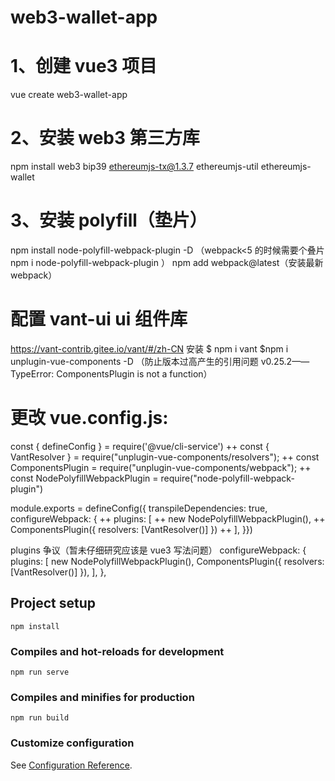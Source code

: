 # web3-wallet-app

# 1、创建 vue3 项目

vue create web3-wallet-app

# 2、安装 web3 第三方库

npm install web3 bip39 ethereumjs-tx@1.3.7 ethereumjs-util ethereumjs-wallet

# 3、安装 polyfill（垫片）

npm install node-polyfill-webpack-plugin -D
（webpack<5 的时候需要个叠片 npm i node-polyfill-webpack-plugin ）
npm add webpack@latest（安装最新 webpack）

# 配置 vant-ui ui 组件库

https://vant-contrib.gitee.io/vant/#/zh-CN
安装
$ npm i vant
$npm i unplugin-vue-components -D （防止版本过高产生的引用问题 v0.25.2——TypeError: ComponentsPlugin is not a function）

# 更改 vue.config.js:

const { defineConfig } = require('@vue/cli-service')
++ const { VantResolver } = require("unplugin-vue-components/resolvers");
++ const ComponentsPlugin = require("unplugin-vue-components/webpack");
++ const NodePolyfillWebpackPlugin = require("node-polyfill-webpack-plugin")

module.exports = defineConfig({
transpileDependencies: true,
configureWebpack: {
++ plugins: [
++ new NodePolyfillWebpackPlugin(),
++ ComponentsPlugin({ resolvers: [VantResolver()] })
++ ],
}})

plugins 争议（暂未仔细研究应该是 vue3 写法问题）
configureWebpack: {
plugins: [
new NodePolyfillWebpackPlugin(),
ComponentsPlugin({ resolvers: [VantResolver()] }),
],
},

## Project setup

```
npm install
```

### Compiles and hot-reloads for development

```
npm run serve
```

### Compiles and minifies for production

```
npm run build
```

### Customize configuration

See [Configuration Reference](https://cli.vuejs.org/config/).
